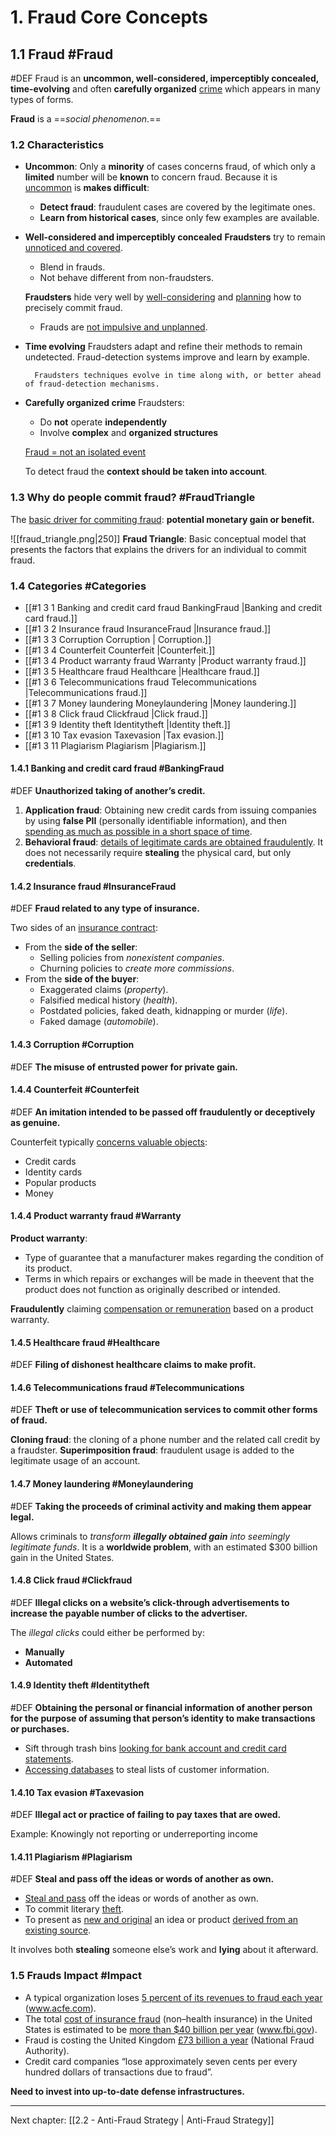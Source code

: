 # 1. Fraud Core Concepts

## 1.1 Fraud #Fraud
#DEF Fraud is an **uncommon, well-considered, imperceptibly concealed, time-evolving** and often **carefully organized** <u>crime</u> which appears in many types of forms.

**Fraud** is a ==*social phenomenon*.==

### 1.2 Characteristics
- **Uncommon**: Only a **minority** of cases concerns fraud, of which only a **limited** number will be **known** to concern fraud.
	Because it is <u>uncommon</u> is **makes difficult**:
	- **Detect fraud**: fraudulent cases are covered by the
	legitimate ones.
	- **Learn from historical cases**, since only few examples
	are available.
- **Well-considered and imperceptibly concealed**
	**Fraudsters** try to remain <u>unnoticed and covered</u>.
	- Blend in frauds.
	- Not behave different from non-fraudsters.
	
	**Fraudsters** hide very well by <u>well-considering</u> and
	<u>planning</u> how to precisely commit fraud.
	- Frauds are <u>not impulsive and unplanned</u>.
- **Time evolving**
	Fraudsters adapt and refine their methods to remain undetected.
	Fraud-detection systems improve and learn by example.

		Fraudsters techniques evolve in time along with, or better ahead of fraud-detection mechanisms.
- **Carefully organized crime**
	Fraudsters:
	- Do **not** operate **independently**
	- Involve **complex** and **organized structures**

	<u>Fraud = not an isolated event</u>

	To detect fraud the **context should be taken into account**.

### 1.3 Why do people commit fraud? #FraudTriangle
The <u>basic driver for commiting fraud</u>: **potential monetary gain or benefit.**

![[fraud_triangle.png|250]] 
**Fraud Triangle**: 
Basic conceptual model that presents the factors that explains the drivers for an individual to commit fraud.

### 1.4 Categories #Categories
- [[#1 3 1 Banking and credit card fraud BankingFraud |Banking and credit card fraud.]]
- [[#1 3 2 Insurance fraud InsuranceFraud |Insurance fraud.]]
- [[#1 3 3 Corruption Corruption | Corruption.]]
- [[#1 3 4 Counterfeit Counterfeit |Counterfeit.]]
- [[#1 3 4 Product warranty fraud Warranty |Product warranty fraud.]]
- [[#1 3 5 Healthcare fraud Healthcare |Healthcare fraud.]]
- [[#1 3 6 Telecommunications fraud Telecommunications |Telecommunications fraud.]]
- [[#1 3 7 Money laundering Moneylaundering |Money laundering.]]
- [[#1 3 8 Click fraud Clickfraud |Click fraud.]]
- [[#1 3 9 Identity theft Identitytheft |Identity theft.]]
- [[#1 3 10 Tax evasion Taxevasion |Tax evasion.]]
- [[#1 3 11 Plagiarism Plagiarism |Plagiarism.]]

#### 1.4.1 Banking and credit card fraud #BankingFraud
#DEF **Unauthorized taking of another’s credit.**
1. **Application fraud**: Obtaining new credit cards from issuing companies by using **false PII** (personally identifiable information), and then <u>spending as much as possible in a short space of time</u>.
2. **Behavioral fraud**: <u>details of legitimate cards are obtained fraudulently</u>. It does not necessarily require **stealing** the physical card, but only **credentials**.

#### 1.4.2 Insurance fraud #InsuranceFraud
#DEF **Fraud related to any type of insurance.**

Two sides of an <u>insurance contract</u>:
- From the **side of the seller**:
	- Selling policies from *nonexistent companies*.
	- Churning policies to *create more commissions*.
- From the **side of the buyer**:
	- Exaggerated claims (*property*).
	- Falsified medical history (*health*).
	- Postdated policies, faked death, kidnapping or murder (*life*).
	- Faked damage (*automobile*).

#### 1.4.3 Corruption #Corruption
#DEF **The misuse of entrusted power for private gain.**

#### 1.4.4 Counterfeit #Counterfeit
#DEF **An imitation intended to be passed off fraudulently or deceptively as genuine.**

Counterfeit typically <u>concerns valuable objects</u>:
- Credit cards
- Identity cards
- Popular products
- Money

#### 1.4.4 Product warranty fraud #Warranty
**Product warranty**:
- Type of guarantee that a manufacturer makes regarding the condition of its product.
- Terms in which repairs or exchanges will be made in theevent that the product does not function as originally described or intended.

**Fraudulently** claiming <u>compensation or remuneration</u> based on a product warranty.

#### 1.4.5 Healthcare fraud #Healthcare
#DEF **Filing of dishonest healthcare claims to make profit.**

#### 1.4.6 Telecommunications fraud #Telecommunications
#DEF **Theft or use of telecommunication services to commit other forms of fraud.**

**Cloning fraud**: the cloning of a phone number and the related call credit by a fraudster.
**Superimposition fraud**: fraudulent usage is added to the legitimate usage of an account.

#### 1.4.7 Money laundering #Moneylaundering
#DEF **Taking the proceeds of criminal activity and making them appear legal.**

Allows criminals to *transform **illegally obtained gain** into seemingly legitimate funds*.
It is a **worldwide problem**, with an estimated $300 billion gain in the United States.

#### 1.4.8 Click fraud #Clickfraud
#DEF **Illegal clicks on a website’s click-through advertisements to increase the payable number of clicks to the advertiser.**

The *illegal clicks* could either be performed by:
- **Manually**
- **Automated**

#### 1.4.9 Identity theft #Identitytheft
#DEF **Obtaining the personal or financial information of another person for the purpose of assuming that person’s identity to make transactions or purchases.**

- Sift through trash bins <u>looking for bank account and credit card statements</u>.
- <u>Accessing databases</u> to steal lists of customer information.

#### 1.4.10 Tax evasion #Taxevasion
#DEF **Illegal act or practice of failing to pay taxes that are owed.**

Example:  Knowingly not reporting or underreporting income

#### 1.4.11 Plagiarism #Plagiarism
#DEF **Steal and pass off the ideas or words of another as own.**

- <u>Steal and pass</u> off the ideas or words of another as own.
- To commit literary <u>theft</u>.
- To present as <u>new and original</u> an idea or product <u>derived from an existing source</u>.

It involves both **stealing** someone else’s work and **lying** about it afterward.

### 1.5 Frauds Impact #Impact
- A typical organization loses <u>5 percent of its revenues to fraud each year</u> (www.acfe.com).
- The total <u>cost of insurance fraud</u> (non–health insurance) in the United States is estimated to be <u>more than $40 billion per year</u> (www.fbi.gov).
- Fraud is costing the United Kingdom <u>£73 billion a year</u> (National Fraud Authority).
- Credit card companies “lose approximately seven cents per every hundred dollars of transactions due to fraud”.

**Need to invest into up-to-date defense infrastructures.**

---
Next chapter: [[2.2 - Anti-Fraud Strategy | Anti-Fraud Strategy]]